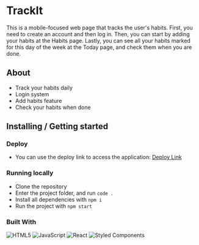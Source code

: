 # TrackIt

This is a mobile-focused web page that tracks the user's habits. First, you need to create an account and then log in. Then, you can start by adding your habits at the Habits page. Lastly, you can see all your habits marked for this day of the week at the Today page, and check them when you are done.

## About

- Track your habits daily
- Login system
- Add habits feature
- Check your habits when done

## Installing / Getting started

### Deploy

- You can use the deploy link to access the application: [Deploy Link](https://projeto11-trackit-six-eta.vercel.app/)

### Running locally

- Clone the repository
- Enter the project folder, and run `code .`
- Install all dependencies with `npm i`
- Run the project with `npm start`

### Built With
![HTML5](https://img.shields.io/badge/html5-%23E34F26.svg?style=for-the-badge&logo=html5&logoColor=white)
  ![JavaScript](https://img.shields.io/badge/javascript-%23323330.svg?style=for-the-badge&logo=javascript&logoColor=%23F7DF1E)
  ![React](https://img.shields.io/badge/react-%2320232a.svg?style=for-the-badge&logo=react&logoColor=%2361DAFB)
  ![Styled Components](https://img.shields.io/badge/styled--components-DB7093?style=for-the-badge&logo=styled-components&logoColor=white)
